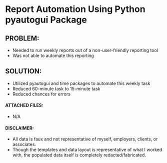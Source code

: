 # Report Automation Using Python pyautogui Package

## PROBLEM:
- Needed to run weekly reports out of a non-user-friendly reporting tool  
- Was not able to automate this reporting 

## SOLUTION:
- Utilized pyautogui and time packages to automate this weekly task     
- Reduced 60-minute task to 15-minute task  
- Reduced chances for errors  

#### ATTACHED FILES:
- N/A  

#### DISCLAIMER: 
- All data is faux and not representative of myself, employers, clients, or associates.  
- Though the templates and data layout is representative of what I worked with, the populated data itself is completely redacted/fabricated.  
